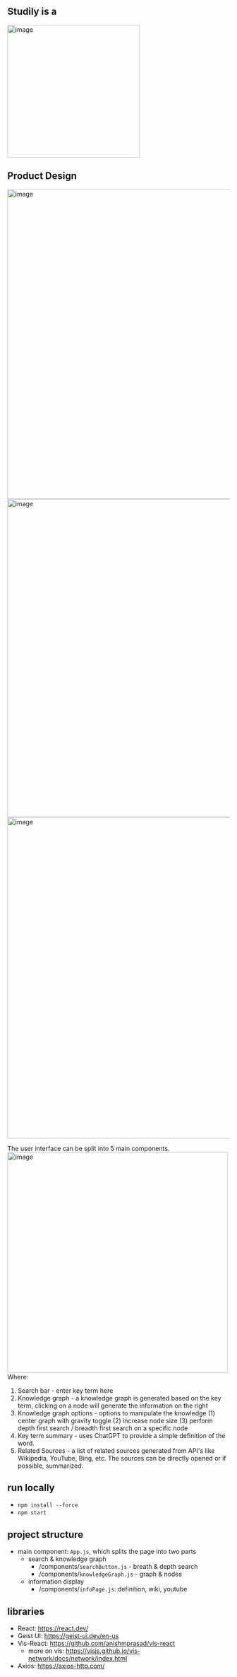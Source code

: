 ## Studily is a 
<img width="300" alt="image" src="https://github.com/codeforcoffee-studio/studily-frontend/assets/26547344/dc6b489c-7d04-4339-8b87-191610433244">  

## Product Design
<img width="701" alt="image" src="https://github.com/codeforcoffee-studio/studily-frontend/assets/26547344/c74c12d9-8f53-4698-a95d-008872b50e2b">
<img width="720" alt="image" src="https://github.com/codeforcoffee-studio/studily-frontend/assets/26547344/cbf64568-0333-41b7-a9d4-90a3cfecde57">
<img width="727" alt="image" src="https://github.com/codeforcoffee-studio/studily-frontend/assets/26547344/62aaa1d4-f56c-4884-9570-9ad959df3400">

The user interface can be split into 5 main components.  
<img width="500" alt="image" src="https://github.com/codeforcoffee-studio/studily-frontend/assets/26547344/01555109-87db-402a-b067-d411b0ea8545">  
Where:
1. Search bar - enter key term here
2. Knowledge graph - a knowledge graph is generated based on the key term, clicking on a node will generate the information on the right
3. Knowledge graph options - options to manipulate the knowledge (1) center graph with gravity toggle (2) increase node size (3) perform depth first search / breadth first search on a specific node
4. Key term summary - uses ChatGPT to provide a simple definition of the word.
5. Related Sources - a list of related sources generated from API's like Wikipedia, YouTube, Bing, etc. The sources can be directly opened or if possible, summarized.


## run locally
- `npm install --force`  
- `npm start`

## project structure
- main component: `App.js`, which splits the page into two parts
    - search & knowledge graph
        - /components/`searchButton.js` - breath & depth search
        - /components/`knowledgeGraph.js` - graph & nodes
    - information display 
        - /components/`infoPage.js`: definition, wiki, youtube

## libraries
- React: https://react.dev/
- Geist UI: https://geist-ui.dev/en-us 
- Vis-React: https://github.com/anishmprasad/vis-react
    - more on vis: https://visjs.github.io/vis-network/docs/network/index.html
- Axios: https://axios-http.com/
